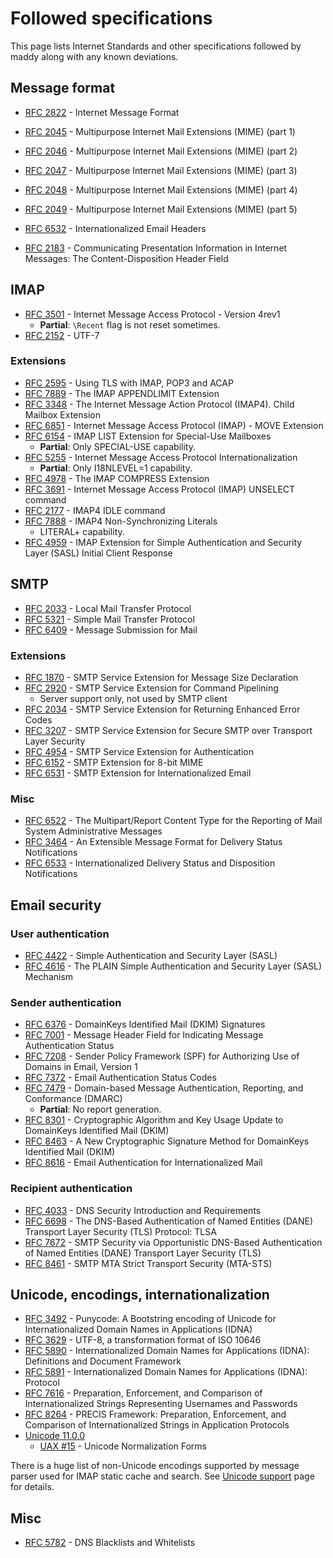 # Followed specifications

This page lists Internet Standards and other specifications followed by
maddy along with any known deviations.


## Message format

- [RFC 2822] - Internet Message Format
- [RFC 2045] - Multipurpose Internet Mail Extensions (MIME) (part 1)
- [RFC 2046] - Multipurpose Internet Mail Extensions (MIME) (part 2)
- [RFC 2047] - Multipurpose Internet Mail Extensions (MIME) (part 3)
- [RFC 2048] - Multipurpose Internet Mail Extensions (MIME) (part 4)
- [RFC 2049] - Multipurpose Internet Mail Extensions (MIME) (part 5)
- [RFC 6532] - Internationalized Email Headers

- [RFC 2183] - Communicating Presentation Information in Internet Messages: The
  Content-Disposition Header Field

## IMAP

- [RFC 3501] - Internet Message Access Protocol - Version 4rev1
    * **Partial**: `\Recent` flag is not reset sometimes.
- [RFC 2152] - UTF-7

### Extensions

- [RFC 2595] - Using TLS with IMAP, POP3 and ACAP
- [RFC 7889] - The IMAP APPENDLIMIT Extension
- [RFC 3348] - The Internet Message Action Protocol (IMAP4). Child Mailbox
  Extension
- [RFC 6851] - Internet Message Access Protocol (IMAP) - MOVE Extension
- [RFC 6154] - IMAP LIST Extension for Special-Use Mailboxes
    * **Partial**: Only SPECIAL-USE capability.
- [RFC 5255] - Internet Message Access Protocol Internationalization
    * **Partial**: Only I18NLEVEL=1 capability.
- [RFC 4978] - The IMAP COMPRESS Extension
- [RFC 3691] - Internet Message Access Protocol (IMAP) UNSELECT command
- [RFC 2177] - IMAP4 IDLE command
- [RFC 7888] - IMAP4 Non-Synchronizing Literals
    * LITERAL+ capability.
- [RFC 4959] - IMAP Extension for Simple Authentication and Security Layer
  (SASL) Initial Client Response

## SMTP

- [RFC 2033] - Local Mail Transfer Protocol
- [RFC 5321] - Simple Mail Transfer Protocol
- [RFC 6409] - Message Submission for Mail

### Extensions

- [RFC 1870] - SMTP Service Extension for Message Size Declaration
- [RFC 2920] - SMTP Service Extension for Command Pipelining
    * Server support only, not used by SMTP client
- [RFC 2034] - SMTP Service Extension for Returning Enhanced Error Codes
- [RFC 3207] - SMTP Service Extension for Secure SMTP over Transport Layer
  Security
- [RFC 4954] - SMTP Service Extension for Authentication
- [RFC 6152] - SMTP Extension for 8-bit MIME
- [RFC 6531] - SMTP Extension for Internationalized Email

### Misc

- [RFC 6522] - The Multipart/Report Content Type for the Reporting of Mail
  System Administrative Messages
- [RFC 3464] - An Extensible Message Format for Delivery Status Notifications
- [RFC 6533] - Internationalized Delivery Status and Disposition Notifications

## Email security

### User authentication

- [RFC 4422] - Simple Authentication and Security Layer (SASL)
- [RFC 4616] - The PLAIN Simple Authentication and Security Layer (SASL)
  Mechanism

### Sender authentication

- [RFC 6376] - DomainKeys Identified Mail (DKIM) Signatures
- [RFC 7001] - Message Header Field for Indicating Message Authentication Status
- [RFC 7208] - Sender Policy Framework (SPF) for Authorizing Use of Domains in
  Email, Version 1
- [RFC 7372] - Email Authentication Status Codes
- [RFC 7479] - Domain-based Message Authentication, Reporting, and Conformance
  (DMARC)
    * **Partial**: No report generation.
- [RFC 8301] - Cryptographic Algorithm and Key Usage Update to DomainKeys
  Identified Mail (DKIM)
- [RFC 8463] - A New Cryptographic Signature Method for DomainKeys Identified
  Mail (DKIM)
- [RFC 8616] - Email Authentication for Internationalized Mail

### Recipient authentication

- [RFC 4033] - DNS Security Introduction and Requirements
- [RFC 6698] - The DNS-Based Authentication of Named Entities (DANE) Transport
  Layer Security (TLS) Protocol: TLSA
- [RFC 7672] - SMTP Security via Opportunistic DNS-Based Authentication of
  Named Entities (DANE) Transport Layer Security (TLS)
- [RFC 8461] - SMTP MTA Strict Transport Security (MTA-STS)

## Unicode, encodings, internationalization

- [RFC 3492] - Punycode: A Bootstring encoding of Unicode for Internationalized
  Domain Names in Applications (IDNA)
- [RFC 3629] - UTF-8, a transformation format of ISO 10646
- [RFC 5890] - Internationalized Domain Names for Applications (IDNA):
  Definitions and Document Framework
- [RFC 5891] - Internationalized Domain Names for Applications (IDNA): Protocol
- [RFC 7616] - Preparation, Enforcement, and Comparison of Internationalized
  Strings Representing Usernames and Passwords
- [RFC 8264] - PRECIS Framework: Preparation, Enforcement, and Comparison of
  Internationalized Strings in Application Protocols
- [Unicode 11.0.0]
    - [UAX #15] - Unicode Normalization Forms

There is a huge list of non-Unicode encodings supported by message parser used
for IMAP static cache and search.  See [Unicode support](unicode.md) page for
details.

## Misc

- [RFC 5782] - DNS Blacklists and Whitelists


[GH 188]: https://mailcoin/issues/188

[RFC 2822]: https://tools.ietf.org/html/rfc2822
[RFC 2045]: https://tools.ietf.org/html/rfc2045
[RFC 2046]: https://tools.ietf.org/html/rfc2046
[RFC 2047]: https://tools.ietf.org/html/rfc2047
[RFC 2048]: https://tools.ietf.org/html/rfc2048
[RFC 2049]: https://tools.ietf.org/html/rfc2049
[RFC 6532]: https://tools.ietf.org/html/rfc6532
[RFC 2183]: https://tools.ietf.org/html/rfc2183
[RFC 3501]: https://tools.ietf.org/html/rfc3501
[RFC 2152]: https://tools.ietf.org/html/rfc2152
[RFC 2595]: https://tools.ietf.org/html/rfc2595
[RFC 7889]: https://tools.ietf.org/html/rfc7889
[RFC 3348]: https://tools.ietf.org/html/rfc3348
[RFC 6851]: https://tools.ietf.org/html/rfc6851
[RFC 6154]: https://tools.ietf.org/html/rfc6154
[RFC 5255]: https://tools.ietf.org/html/rfc5255
[RFC 4978]: https://tools.ietf.org/html/rfc4978
[RFC 3691]: https://tools.ietf.org/html/rfc3691
[RFC 2177]: https://tools.ietf.org/html/rfc2177
[RFC 7888]: https://tools.ietf.org/html/rfc7888
[RFC 4959]: https://tools.ietf.org/html/rfc4959
[RFC 2033]: https://tools.ietf.org/html/rfc2033
[RFC 5321]: https://tools.ietf.org/html/rfc5321
[RFC 6409]: https://tools.ietf.org/html/rfc6409
[RFC 1870]: https://tools.ietf.org/html/rfc1870
[RFC 2920]: https://tools.ietf.org/html/rfc2920
[RFC 2034]: https://tools.ietf.org/html/rfc2034
[RFC 3207]: https://tools.ietf.org/html/rfc3207
[RFC 4954]: https://tools.ietf.org/html/rfc4954
[RFC 6152]: https://tools.ietf.org/html/rfc6152
[RFC 6531]: https://tools.ietf.org/html/rfc6531
[RFC 6522]: https://tools.ietf.org/html/rfc6522
[RFC 3464]: https://tools.ietf.org/html/rfc3464
[RFC 6533]: https://tools.ietf.org/html/rfc6533
[RFC 4422]: https://tools.ietf.org/html/rfc4422
[RFC 4616]: https://tools.ietf.org/html/rfc4616
[RFC 6376]: https://tools.ietf.org/html/rfc6376
[RFC 7001]: https://tools.ietf.org/html/rfc7001
[RFC 7208]: https://tools.ietf.org/html/rfc7208
[RFC 7372]: https://tools.ietf.org/html/rfc7372
[RFC 7479]: https://tools.ietf.org/html/rfc7479
[RFC 8301]: https://tools.ietf.org/html/rfc8301
[RFC 8463]: https://tools.ietf.org/html/rfc8463
[RFC 8616]: https://tools.ietf.org/html/rfc8616
[RFC 4033]: https://tools.ietf.org/html/rfc4033
[RFC 6698]: https://tools.ietf.org/html/rfc6698
[RFC 7672]: https://tools.ietf.org/html/rfc7672
[RFC 8461]: https://tools.ietf.org/html/rfc8461
[RFC 3492]: https://tools.ietf.org/html/rfc3492
[RFC 3629]: https://tools.ietf.org/html/rfc3629
[RFC 5890]: https://tools.ietf.org/html/rfc5890
[RFC 5891]: https://tools.ietf.org/html/rfc5891
[RFC 7616]: https://tools.ietf.org/html/rfc7616
[RFC 8264]: https://tools.ietf.org/html/rfc8264
[RFC 5782]: https://tools.ietf.org/html/rfc5782
[RFC 2822]: https://tools.ietf.org/html/rfc2822
[RFC 2045]: https://tools.ietf.org/html/rfc2045
[RFC 2046]: https://tools.ietf.org/html/rfc2046
[RFC 2047]: https://tools.ietf.org/html/rfc2047
[RFC 2048]: https://tools.ietf.org/html/rfc2048
[RFC 2049]: https://tools.ietf.org/html/rfc2049
[RFC 6532]: https://tools.ietf.org/html/rfc6532
[RFC 3501]: https://tools.ietf.org/html/rfc3501
[RFC 2595]: https://tools.ietf.org/html/rfc2595
[RFC 7889]: https://tools.ietf.org/html/rfc7889
[RFC 3348]: https://tools.ietf.org/html/rfc3348
[RFC 6851]: https://tools.ietf.org/html/rfc6851
[RFC 6154]: https://tools.ietf.org/html/rfc6154
[RFC 5255]: https://tools.ietf.org/html/rfc5255
[RFC 4978]: https://tools.ietf.org/html/rfc4978
[RFC 3691]: https://tools.ietf.org/html/rfc3691
[RFC 2177]: https://tools.ietf.org/html/rfc2177
[RFC 7888]: https://tools.ietf.org/html/rfc7888
[RFC 4959]: https://tools.ietf.org/html/rfc4959
[RFC 2033]: https://tools.ietf.org/html/rfc2033
[RFC 5321]: https://tools.ietf.org/html/rfc5321
[RFC 6409]: https://tools.ietf.org/html/rfc6409
[RFC 1870]: https://tools.ietf.org/html/rfc1870
[RFC 2920]: https://tools.ietf.org/html/rfc2920
[RFC 2034]: https://tools.ietf.org/html/rfc2034
[RFC 3207]: https://tools.ietf.org/html/rfc3207
[RFC 4954]: https://tools.ietf.org/html/rfc4954
[RFC 6152]: https://tools.ietf.org/html/rfc6152
[RFC 6531]: https://tools.ietf.org/html/rfc6531
[RFC 6522]: https://tools.ietf.org/html/rfc6522
[RFC 3464]: https://tools.ietf.org/html/rfc3464
[RFC 6533]: https://tools.ietf.org/html/rfc6533
[RFC 4422]: https://tools.ietf.org/html/rfc4422
[RFC 4616]: https://tools.ietf.org/html/rfc4616
[RFC 6376]: https://tools.ietf.org/html/rfc6376
[RFC 7001]: https://tools.ietf.org/html/rfc7001
[RFC 7208]: https://tools.ietf.org/html/rfc7208
[RFC 7372]: https://tools.ietf.org/html/rfc7372
[RFC 7479]: https://tools.ietf.org/html/rfc7479
[RFC 8301]: https://tools.ietf.org/html/rfc8301
[RFC 8463]: https://tools.ietf.org/html/rfc8463
[RFC 8616]: https://tools.ietf.org/html/rfc8616
[RFC 4033]: https://tools.ietf.org/html/rfc4033
[RFC 6698]: https://tools.ietf.org/html/rfc6698
[RFC 7672]: https://tools.ietf.org/html/rfc7672
[RFC 8461]: https://tools.ietf.org/html/rfc8461
[RFC 3492]: https://tools.ietf.org/html/rfc3492
[RFC 3629]: https://tools.ietf.org/html/rfc3629
[RFC 5890]: https://tools.ietf.org/html/rfc5890
[RFC 5891]: https://tools.ietf.org/html/rfc5891
[RFC 7616]: https://tools.ietf.org/html/rfc7616
[RFC 8264]: https://tools.ietf.org/html/rfc8264
[RFC 5782]: https://tools.ietf.org/html/rfc5782
[RFC 2822]: https://tools.ietf.org/html/rfc2822
[RFC 2045]: https://tools.ietf.org/html/rfc2045
[RFC 2046]: https://tools.ietf.org/html/rfc2046
[RFC 2047]: https://tools.ietf.org/html/rfc2047
[RFC 2048]: https://tools.ietf.org/html/rfc2048
[RFC 2049]: https://tools.ietf.org/html/rfc2049
[RFC 6532]: https://tools.ietf.org/html/rfc6532
[RFC 3501]: https://tools.ietf.org/html/rfc3501
[RFC 2595]: https://tools.ietf.org/html/rfc2595
[RFC 7889]: https://tools.ietf.org/html/rfc7889
[RFC 3348]: https://tools.ietf.org/html/rfc3348
[RFC 6851]: https://tools.ietf.org/html/rfc6851
[RFC 6154]: https://tools.ietf.org/html/rfc6154
[RFC 5255]: https://tools.ietf.org/html/rfc5255
[RFC 4978]: https://tools.ietf.org/html/rfc4978
[RFC 3691]: https://tools.ietf.org/html/rfc3691
[RFC 2177]: https://tools.ietf.org/html/rfc2177
[RFC 7888]: https://tools.ietf.org/html/rfc7888
[RFC 4959]: https://tools.ietf.org/html/rfc4959
[RFC 2033]: https://tools.ietf.org/html/rfc2033
[RFC 5321]: https://tools.ietf.org/html/rfc5321
[RFC 6409]: https://tools.ietf.org/html/rfc6409
[RFC 1870]: https://tools.ietf.org/html/rfc1870
[RFC 2920]: https://tools.ietf.org/html/rfc2920
[RFC 2034]: https://tools.ietf.org/html/rfc2034
[RFC 3207]: https://tools.ietf.org/html/rfc3207
[RFC 4954]: https://tools.ietf.org/html/rfc4954
[RFC 6152]: https://tools.ietf.org/html/rfc6152
[RFC 6531]: https://tools.ietf.org/html/rfc6531
[RFC 6522]: https://tools.ietf.org/html/rfc6522
[RFC 3464]: https://tools.ietf.org/html/rfc3464
[RFC 6533]: https://tools.ietf.org/html/rfc6533
[RFC 4422]: https://tools.ietf.org/html/rfc4422
[RFC 4616]: https://tools.ietf.org/html/rfc4616
[RFC 6376]: https://tools.ietf.org/html/rfc6376
[RFC 8301]: https://tools.ietf.org/html/rfc8301
[RFC 8463]: https://tools.ietf.org/html/rfc8463
[RFC 7208]: https://tools.ietf.org/html/rfc7208
[RFC 7372]: https://tools.ietf.org/html/rfc7372
[RFC 7479]: https://tools.ietf.org/html/rfc7479
[RFC 8616]: https://tools.ietf.org/html/rfc8616
[RFC 4033]: https://tools.ietf.org/html/rfc4033
[RFC 6698]: https://tools.ietf.org/html/rfc6698
[RFC 7672]: https://tools.ietf.org/html/rfc7672
[RFC 8461]: https://tools.ietf.org/html/rfc8461
[RFC 3492]: https://tools.ietf.org/html/rfc3492
[RFC 3629]: https://tools.ietf.org/html/rfc3629
[RFC 5890]: https://tools.ietf.org/html/rfc5890
[RFC 5891]: https://tools.ietf.org/html/rfc5891
[RFC 7616]: https://tools.ietf.org/html/rfc7616
[RFC 8264]: https://tools.ietf.org/html/rfc8264
[RFC 5782]: https://tools.ietf.org/html/rfc5782

[Unicode 11.0.0]: https://www.unicode.org/versions/components-11.0.0.html
[UAX #15]: https://unicode.org/reports/tr15/

